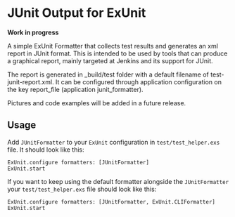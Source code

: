 JUnit Output for ExUnit
=========

**Work in progress**

A simple ExUnit Formatter that collects test results and generates an xml report in JUnit format. This is intended to be used by tools that can produce a graphical report, mainly targeted at Jenkins and its support for JUnit.

The report is generated in _build/test folder with a default filename of test-junit-report.xml. It can be configured through application configuration on the key report_file (application junit_formatter).

Pictures and code examples will be added in a future release.

## Usage

Add `JUnitFormatter` to your `ExUnit` configuration in `test/test_helper.exs` file. It should look like this:

```
ExUnit.configure formatters: [JUnitFormatter]
ExUnit.start
```

If you want to keep using the default formatter alongside the `JUnitFormatter` your `test/test_helper.exs` file should look like this:

```
ExUnit.configure formatters: [JUnitFormatter, ExUnit.CLIFormatter]
ExUnit.start
```
